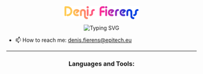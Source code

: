 <p align="center"><img align="center" src="testfont.png" alt="name"/></p>
<p align="center"><img src="https://readme-typing-svg.herokuapp.com?font=Fira+Code&duration=3000&pause=1000&color=F4F7F6&center=true&vCenter=true&width=250&height=35&lines=Student+at+Epitech;Full+stack+developer" alt="Typing SVG" /></p>

- 📫 How to reach me: denis.fierens@epitech.eu

-------  
<h3 align="center">Languages and Tools:</h3>


